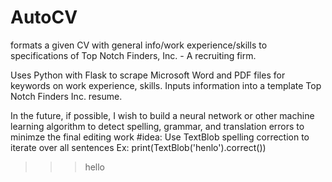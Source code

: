# AutoCV
formats a given CV with general info/work experience/skills to specifications of Top Notch Finders, Inc. - A recruiting firm. 

Uses Python with Flask to scrape Microsoft Word and PDF files for keywords on work experience, skills. Inputs information into a template Top Notch Finders Inc. resume. 

In the future, if possible, I wish to build a neural network or other machine learning algorithm to detect spelling, grammar, and translation errors to minimze the final editing work
#idea:
Use TextBlob spelling correction to iterate over all sentences
Ex: 
print(TextBlob('henlo').correct())
>>>hello
